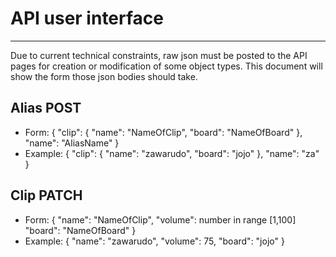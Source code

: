 # API user interface
----
Due to current technical constraints, raw json must be posted to the API pages for creation or modification of some object types. This document will show the form those json bodies should take.

## Alias POST
- Form:
    {
        "clip": {
            "name": "NameOfClip",
            "board": "NameOfBoard"
        },
        "name": "AliasName"
    }
- Example:
    {
        "clip": {
            "name": "zawarudo",
            "board": "jojo"
        },
        "name": "za"
    }

## Clip PATCH
- Form:
    {
        "name": "NameOfClip",
        "volume": number in range [1,100]
        "board": "NameOfBoard"
    }
- Example:
    {
        "name": "zawarudo",
        "volume": 75,
        "board": "jojo"
    }
